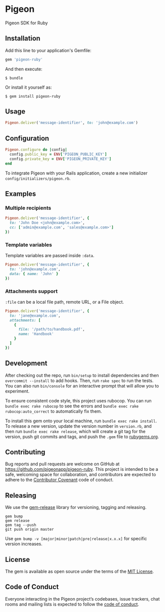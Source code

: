 # Pigeon

Pigeon SDK for Ruby

## Installation

Add this line to your application's Gemfile:

```ruby
gem 'pigeon-ruby'
```

And then execute:

    $ bundle

Or install it yourself as:

    $ gem install pigeon-ruby


## Usage

```ruby
Pigeon.deliver('message-identifier', to: 'john@example.com')
```

## Configuration

```ruby
Pigeon.configure do |config|
  config.public_key = ENV['PIGEON_PUBLIC_KEY']
  config.private_key = ENV['PIGEON_PRIVATE_KEY']
end
```

To integrate Pigeon with your Rails application, create a new initializer `config/initializers/pigeon.rb`.

## Examples

### Multiple recipients

```ruby
Pigeon.deliver('message-identifier', {
  to: 'John Doe <john@example.com>',
  cc: ['admin@example.com', 'sales@example.com>']
})
```

### Template variables

Template variables are passed inside `:data`.

```ruby
Pigeon.deliver('message-identifier', {
  to: 'john@example.com',
  data: { name: 'John' }
})
```

### Attachments support

`:file` can be a local file path, remote URL, or a File object.

```ruby
Pigeon.deliver('message-identifier', {
  to: 'jane@example.com',
  attachments: [
    {
      file: '/path/to/handbook.pdf',
      name: 'Handbook'
    }
  ]
})
```

## Development

After checking out the repo, run `bin/setup` to install dependencies and then `overcommit --install` to add hooks. Then, run `rake spec` to run the tests. You can also run `bin/console` for an interactive prompt that will allow you to experiment.

To ensure consistent code style, this project uses rubocop. You can run `bundle exec rake rubocop` to see the errors and `bundle exec rake rubocop:auto_correct` to automatically fix them.

To install this gem onto your local machine, run `bundle exec rake install`. To release a new version, update the version number in `version.rb`, and then run `bundle exec rake release`, which will create a git tag for the version, push git commits and tags, and push the `.gem` file to [rubygems.org](https://rubygems.org).

## Contributing

Bug reports and pull requests are welcome on GitHub at https://github.com/pigeonapp/pigeon-ruby. This project is intended to be a safe, welcoming space for collaboration, and contributors are expected to adhere to the [Contributor Covenant](http://contributor-covenant.org) code of conduct.

## Releasing

We use the [gem-release](https://github.com/svenfuchs/gem-release) library for versioning, tagging and releasing.

```
gem bump
gem release
gem tag --push
git push origin master
```

Use `gem bump -v [major|minor|patch|pre|release|x.x.x]` for specific version increases.

## License

The gem is available as open source under the terms of the [MIT License](https://opensource.org/licenses/MIT).

## Code of Conduct

Everyone interacting in the Pigeon project’s codebases, issue trackers, chat rooms and mailing lists is expected to follow the [code of conduct](https://github.com/pigeonapp/pigeon-ruby/blob/master/CODE_OF_CONDUCT.md).
